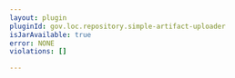 ```yaml
---
layout: plugin
pluginId: gov.loc.repository.simple-artifact-uploader
isJarAvailable: true
error: NONE
violations: []

---
```

